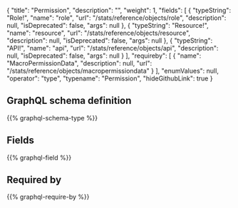 {
  "title": "Permission",
  "description": "",
  "weight": 1,
  "fields": [
    {
      "typeString": "Role!",
      "name": "role",
      "url": "/stats/reference/objects/role",
      "description": null,
      "isDeprecated": false,
      "args": null
    },
    {
      "typeString": "Resource!",
      "name": "resource",
      "url": "/stats/reference/objects/resource",
      "description": null,
      "isDeprecated": false,
      "args": null
    },
    {
      "typeString": "API!",
      "name": "api",
      "url": "/stats/reference/objects/api",
      "description": null,
      "isDeprecated": false,
      "args": null
    }
  ],
  "requireby": [
    {
      "name": "MacroPermissionData",
      "description": null,
      "url": "/stats/reference/objects/macropermissiondata"
    }
  ],
  "enumValues": null,
  "operator": "type",
  "typename": "Permission",
  "hideGithubLink": true
}
## GraphQL schema definition

{{% graphql-schema-type %}}

## Fields

{{% graphql-field %}}

## Required by

{{% graphql-require-by %}}
